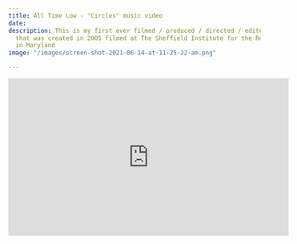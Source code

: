 ```yaml
---
title: All Time Low - "Circles" music video
date: 
description: This is my first ever filmed / produced / directed / edited, music video
  that was created in 2005 filmed at The Sheffield Institute for the Recording Arts
  in Maryland
image: "/images/screen-shot-2021-06-14-at-11-25-22-am.png"

---
```

<iframe width="560" height="315" src="https://www.youtube.com/embed/IzqTuGAC4lo" title="YouTube video player" frameborder="0" allow="accelerometer; autoplay; clipboard-write; encrypted-media; gyroscope; picture-in-picture" allowfullscreen></iframe>
